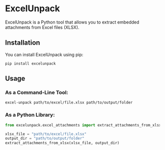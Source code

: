 # ExcelUnpack

ExcelUnpack is a Python tool that allows you to extract embedded attachments from Excel files (XLSX).

## Installation

You can install ExcelUnpack using pip:

```
pip install excelunpack
```

## Usage

### As a Command-Line Tool:

```
excel-unpack path/to/excel/file.xlsx path/to/output/folder
```

### As a Python Library:

```python
from excelunpack.excel_attachments import extract_attachments_from_xlsx

xlsx_file = "path/to/excel/file.xlsx"
output_dir = "path/to/output/folder"
extract_attachments_from_xlsx(xlsx_file, output_dir)
```
